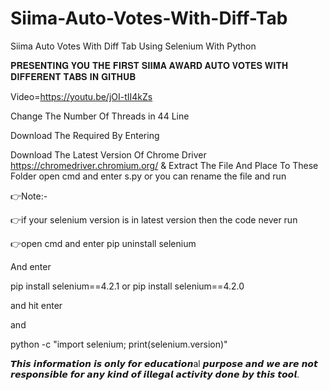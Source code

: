 # Siima-Auto-Votes-With-Diff-Tab
Siima Auto Votes With Diff Tab Using Selenium With Python

𝐏𝐑𝐄𝐒𝐄𝐍𝐓𝐈𝐍𝐆 𝐘𝐎𝐔 𝐓𝐇𝐄 𝐅𝐈𝐑𝐒𝐓 𝐒𝐈𝐈𝐌𝐀 𝐀𝐖𝐀𝐑𝐃 𝐀𝐔𝐓𝐎 𝐕𝐎𝐓𝐄𝐒 𝐖𝐈𝐓𝐇 𝐃𝐈𝐅𝐅𝐄𝐑𝐄𝐍𝐓 𝐓𝐀𝐁𝐒 𝐈𝐍 𝐆𝐈𝐓𝐇𝐔𝐁

Video=https://youtu.be/jOI-tII4kZs

Change The Number Of Threads in 44 Line

Download The Required By Entering

Download The Latest Version Of Chrome Driver https://chromedriver.chromium.org/ & Extract The File And Place To These Folder open cmd and enter s.py or you can rename the file and run


👉Note:-

👉if your selenium version is in latest version then the code never run

👉open cmd and enter pip uninstall selenium

And enter

pip install selenium==4.2.1 or pip install selenium==4.2.0

and hit enter

and

python -c "import selenium; print(selenium.version)"

𝙏𝙝𝙞𝙨 𝙞𝙣𝙛𝙤𝙧𝙢𝙖𝙩𝙞𝙤𝙣 𝙞𝙨 𝙤𝙣𝙡𝙮 𝙛𝙤𝙧 𝙚𝙙𝙪𝙘𝙖𝙩𝙞𝙤𝙣al 𝙥𝙪𝙧𝙥𝙤𝙨𝙚 𝙖𝙣𝙙 𝙬𝙚 𝙖𝙧𝙚 𝙣𝙤𝙩 𝙧𝙚𝙨𝙥𝙤𝙣𝙨𝙞𝙗𝙡𝙚 𝙛𝙤𝙧 𝙖𝙣𝙮 𝙠𝙞𝙣𝙙 𝙤𝙛 𝙞𝙡𝙡𝙚𝙜𝙖𝙡 𝙖𝙘𝙩𝙞𝙫𝙞𝙩𝙮 𝙙𝙤𝙣𝙚 𝙗𝙮 𝙩𝙝𝙞𝙨 𝙩𝙤𝙤𝙡.
